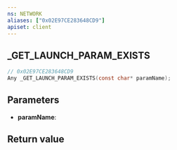 ```yaml
---
ns: NETWORK
aliases: ["0x02E97CE283648CD9"]
apiset: client
---
```

## _GET_LAUNCH_PARAM_EXISTS

```c
// 0x02E97CE283648CD9
Any _GET_LAUNCH_PARAM_EXISTS(const char* paramName);
```


## Parameters
* **paramName**:

## Return value
